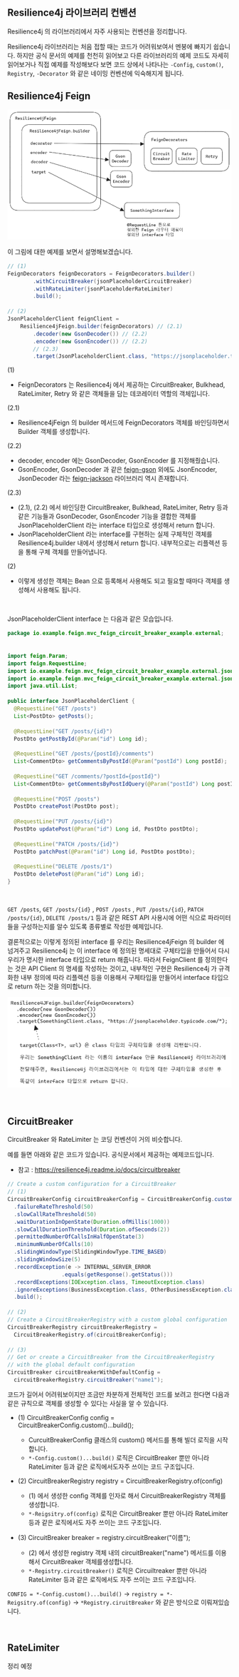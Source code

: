 ## Resilience4j 라이브러리 컨벤션

Resilience4j 의 라이브러리에서 자주 사용되는 컨벤션을 정리합니다.<br/>

Resilience4j 라이브러리는 처음 접할 때는 코드가 어려워보여서 멘붕에 빠지기 쉽습니다. 하지만 공식 문서의 예제를 천천히 읽어보고 다른 라이브러리의 예제 코드도 자세히 읽어보거나 직접 예제를 작성해보다 보면 코드 상에서 나타나는 `-Config`, `custom()`, `Registry`, `-Decorator` 와 같은 네이밍 컨벤션에 익숙해지게 됩니다.<br/>



## Resilience4j Feign

![](./img/resilience4j-library-convention/1.png)

이 그림에 대한 예제를 보면서 설명해보겠습니다.

```java
// (1)
FeignDecorators feignDecorators = FeignDecorators.builder()
        .withCircuitBreaker(jsonPlaceholderCircuitBreaker)
        .withRateLimiter(jsonPlaceholderRateLimiter)
        .build();

// (2)
JsonPlaceholderClient feignClient = 
    Resilience4jFeign.builder(feignDecorators) // (2.1)
        .decoder(new GsonDecoder()) // (2.2)
        .encoder(new GsonEncoder()) // (2.2)
    	// (2.3)
        .target(JsonPlaceholderClient.class, "https://jsonplaceholder.typicode.com/");
```

(1)

- FeignDecorators 는 Resilience4j 에서 제공하는 CircuitBreaker, Bulkhead, RateLimiter, Retry 와 같은 객체들을 담는 데코레이터 역할의 객체입니다.

(2.1)

- Resilience4jFeign 의 builder 메서드에 FeignDecorators 객체를 바인딩하면서 Builder 객체를 생성합니다.

(2.2)

- decoder, encoder 에는 GsonDecoder, GsonEncoder 를 지정해줬습니다.
- GsonEncoder, GsonDecoder 과 같은 [feign-gson](https://mvnrepository.com/artifact/io.github.openfeign/feign-gson) 외에도 JsonEncoder, JsonDecoder 라는 [feign-jackson](https://mvnrepository.com/artifact/io.github.openfeign/feign-jackson) 라이브러리 역시 존재합니다.

(2.3)

- (2.1), (2.2) 에서 바인딩한 CircuitBreaker, Bulkhead, RateLimiter, Retry 등과 같은 기능들과 GsonDecoder, GsonEncoder 기능을 결합한 객체를 JsonPlaceholderClient 라는 interface 타입으로 생성해서 return 합니다.
- JsonPlaceholderClient 라는 interface를 구현하는 실제 구체적인 객체를 Resilience4j.builder 내에서 생성해서 return 합니다. 내부적으로는 리플렉션 등을 통해 구체 객체를 만들어냅니다.

(2)

- 이렇게 생성한 객체는 Bean 으로 등록해서 사용해도 되고 필요할 때마다 객체를 생성해서 사용해도 됩니다. 

<br/>



JsonPlaceholderClient interface 는 다음과 같은 모습입니다. 

```java
package io.example.feign.mvc_feign_circuit_breaker_example.external;


import feign.Param;
import feign.RequestLine;
import io.example.feign.mvc_feign_circuit_breaker_example.external.jsonplaceholder.dto.CommentDto;
import io.example.feign.mvc_feign_circuit_breaker_example.external.jsonplaceholder.dto.PostDto;
import java.util.List;

public interface JsonPlaceholderClient {
  @RequestLine("GET /posts")
  List<PostDto> getPosts();

  @RequestLine("GET /posts/{id}")
  PostDto getPostById(@Param("id") Long id);

  @RequestLine("GET /posts/{postId}/comments")
  List<CommentDto> getCommentsByPostId(@Param("postId") Long postId);

  @RequestLine("GET /comments/?postId={postId}")
  List<CommentDto> getCommentsByPostIdQuery(@Param("postId") Long postId);

  @RequestLine("POST /posts")
  PostDto createPost(PostDto post);

  @RequestLine("PUT /posts/{id}")
  PostDto updatePost(@Param("id") Long id, PostDto postDto);

  @RequestLine("PATCH /posts/{id}")
  PostDto patchPost(@Param("id") Long id, PostDto postDto);

  @RequestLine("DELETE /posts/1")
  PostDto deletePost(@Param("id") Long id);
}
```

<br/>

`GET /posts`, `GET /posts/{id}` , `POST /posts` , `PUT /posts/{id}`, `PATCH /posts/{id}`, `DELETE /posts/1` 등과 같은 REST API 사용시에 어떤 식으로 파라미터들을 구성하는지를 알수 있도록 종류별로 작성한 예제입니다.<br/>



결론적으로는 이렇게 정의된 interface 를 우리는 Resilience4jFeign 의 builder 에 넘겨주고 Resilience4j 는 이 interface 에 정의된 명세대로 구체타입을 만들어서 다시 우리가 명시한 interface 타입으로 return 해줍니다. 따라서 FeignClient 를 정의한다는 것은 API Client 의 명세를 작성하는 것이고, 내부적인 구현은 Resilience4j 가 규격화한 내부 정의에 따라 리플렉션 등을 이용해서 구체타입을 만들어서 interface 타입으로 return 하는 것을 의미합니다.<br/>

![](./img/resilience4j-library-convention/2.png)

<br/>



## CircuitBreaker

CircuitBreaker 와 RateLimiter 는 코딩 컨벤션이 거의 비슷합니다.

예를 들면 아래와 같은 코드가 있습니다. 공식문서에서 제공하는 예제코드입니다.

- 참고 : https://resilience4j.readme.io/docs/circuitbreaker

```java
// Create a custom configuration for a CircuitBreaker
// (1)
CircuitBreakerConfig circuitBreakerConfig = CircuitBreakerConfig.custom()
  .failureRateThreshold(50)
  .slowCallRateThreshold(50)
  .waitDurationInOpenState(Duration.ofMillis(1000))
  .slowCallDurationThreshold(Duration.ofSeconds(2))
  .permittedNumberOfCallsInHalfOpenState(3)
  .minimumNumberOfCalls(10)
  .slidingWindowType(SlidingWindowType.TIME_BASED)
  .slidingWindowSize(5)
  .recordException(e -> INTERNAL_SERVER_ERROR
                 .equals(getResponse().getStatus()))
  .recordExceptions(IOException.class, TimeoutException.class)
  .ignoreExceptions(BusinessException.class, OtherBusinessException.class)
  .build();

// (2)
// Create a CircuitBreakerRegistry with a custom global configuration
CircuitBreakerRegistry circuitBreakerRegistry = 
  CircuitBreakerRegistry.of(circuitBreakerConfig);

// (3)
// Get or create a CircuitBreaker from the CircuitBreakerRegistry 
// with the global default configuration
CircuitBreaker circuitBreakerWithDefaultConfig = 
  circuitBreakerRegistry.circuitBreaker("name1");
```

코드가 길어서 어려워보이지만 조금만 차분하게 전체적인 코드를 보려고 한다면 다음과 같은 규칙으로 객체를 생성할 수 있다는 사실을 알 수 있습니다.

- (1) CircuitBreakerConfig config = CircuitBreakerConfig.custom()...build();
  - CurcuitBreakerConfig 클래스의 custom() 메서드를 통해 빌더 로직을 시작합니다.
  - `*-Config.custom()...build()` 로직은 CircuitBreaker 뿐만 아니라 RateLimiter 등과 같은 로직에서도자주 쓰이는 코드 구조입니다.
- (2) CircuitBreakerRegistry registry = CircuitBreakerRegistry.of(config)
  - (1) 에서 생성한 config 객체를 인자로 해서 CircuitBreakerRegistry 객체를 생성합니다. 
  - `*-Reigsitry.of(config)` 로직은 CircuitBreaker 뿐만 아니라 RateLimiter 등과 같은 로직에서도 자주 쓰이는 코드 구조입니다.

- (3) CircuitBreaker breaker = registry.circuitBreaker("이름");
  - (2) 에서 생성한 registry 객체 내의 circuitBreaker("name") 메서드를 이용해서 CircuitBreaker 객체를생성합니다. 
  - `*-Registry.circuitBreaker()` 로직은 Circuiltreaker 뿐만 아니라 RateLimiter 등과 같은 로직에서도 자주 쓰이는 코드 구조입니다.



`CONFIG = *-Config.custom()...build()`  → `registry = *-Reigsitry.of(config)` → `*Registry.ciruitBreaker` 와 같은 방식으로 이뤄져있습니다.

<br/>



## RateLimiter

정리 예정 

<br/>